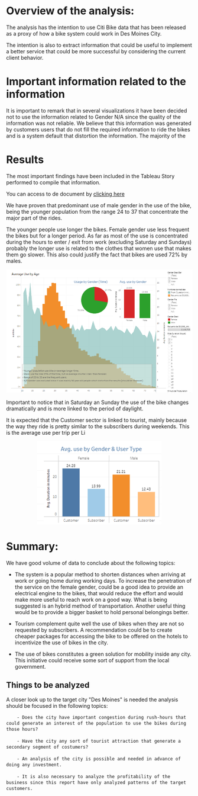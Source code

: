 # Overview of the analysis: 

The analysis has the intention to use Citi Bike data that has been released as a proxy of how a bike system could work in Des Moines City. 

The intention is also to extract information that could be useful to implement a better service that could be more successful by considering the current client behavior. 

# Important information related to the information 

It is important to remark that in several visualizations it have been decided not to use the information related to Gender N/A since the quality of the information was not reliable. We believe that this information was generated by customers users that do not fill the required information to ride the bikes and is a system default that distortion the information. The majority of the 

# Results

The most important findings have been included in the Tableau Story performed to compile that information. 

You can access to de document by [clicking here](https://public.tableau.com/app/profile/gustavo.alberto.diaz/viz/ChallengeModule14Citibike-Final/CitibikeAnalysis?publish=yes)

We have proven that predominant use of male gender in the use of the bike, being the younger population from the range 24 to 37 that concentrate the major part of the rides.

The younger people use longer the bikes. Female gender use less frequent the bikes but for a longer period. As far as most of the use is concentrated during the hours to enter / exit from work (excluding Saturday and Sundays) probably the longer use is related to the clothes that women use that makes them go slower. This also could justify the fact that bikes are used 72% by males. 

<p align = "center">
  <img src="https://github.com/GDIAZ1106/Module_14_Citibike/blob/main/Usage%20by%20age.png?raw=true" />

Important to notice that in Saturday an Sunday the use of the bike changes dramatically and is more linked to the period of daylight.

It is expected that the Customer sector is linked to tourist, mainly because the way they ride is pretty similar to the subscribers  during weekends. This is the average use per trip per Li

<p align = "center">
  <img src="https://github.com/GDIAZ1106/Module_14_Citibike/blob/main/Average%20trip%20per%20User%20Type.png?raw=true" />

# Summary: 

We have good volume of data to conclude about the following topics:

- The system is a popular method to shorten distances when arriving at work or going home during working days. To increase the penetration of the service on the female gender, could be a good idea to provide an electrical engine to the bikes, that would reduce the effort and would make more useful to reach work on a good way. What is being suggested is an hybrid method of transportation. Another useful thing would be to provide a bigger basket to hold personal belongings better.

- Tourism complement quite well the use of bikes when they are not so requested by subscribers. A recommendation could be to create cheaper packages for accessing the bike to be offered on the hotels to incentivize the use of bikes in the city. 

- The use of bikes constitutes a green solution for mobility inside any city. This initiative could receive some sort of support from the local government. 

## Things to be analyzed

A closer look up to the target city "Des Moines" is needed the analysis should be focused in the following topics:

        - Does the city have important congestion during rush-hours that could generate an interest of the population to use the bikes during those hours?

        - Have the city any sort of tourist attraction that generate a secondary segment of costumers?

        - An analysis of the city is possible and needed in advance of doing any investment.

        - It is also necessary to analyze the profitability of the business since this report have only analyzed patterns of the target customers.

